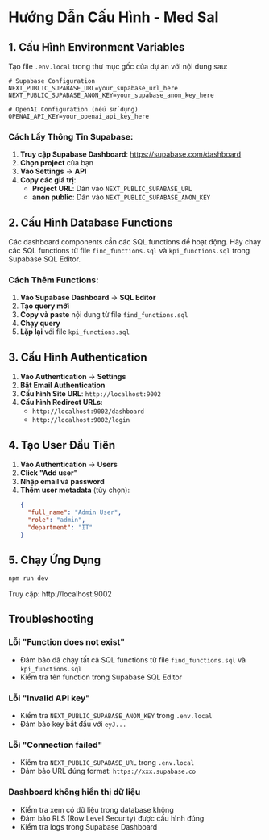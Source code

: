 # Hướng Dẫn Cấu Hình - Med Sal

## 1. Cấu Hình Environment Variables

Tạo file `.env.local` trong thư mục gốc của dự án với nội dung sau:

```env
# Supabase Configuration
NEXT_PUBLIC_SUPABASE_URL=your_supabase_url_here
NEXT_PUBLIC_SUPABASE_ANON_KEY=your_supabase_anon_key_here

# OpenAI Configuration (nếu sử dụng)
OPENAI_API_KEY=your_openai_api_key_here
```

### Cách Lấy Thông Tin Supabase:

1. **Truy cập Supabase Dashboard**: https://supabase.com/dashboard
2. **Chọn project** của bạn
3. **Vào Settings** → **API**
4. **Copy các giá trị**:
   - **Project URL**: Dán vào `NEXT_PUBLIC_SUPABASE_URL`
   - **anon public**: Dán vào `NEXT_PUBLIC_SUPABASE_ANON_KEY`

## 2. Cấu Hình Database Functions

Các dashboard components cần các SQL functions để hoạt động. Hãy chạy các SQL functions từ file `find_functions.sql` và `kpi_functions.sql` trong Supabase SQL Editor.

### Cách Thêm Functions:

1. **Vào Supabase Dashboard** → **SQL Editor**
2. **Tạo query mới**
3. **Copy và paste** nội dung từ file `find_functions.sql`
4. **Chạy query**
5. **Lặp lại** với file `kpi_functions.sql`

## 3. Cấu Hình Authentication

1. **Vào Authentication** → **Settings**
2. **Bật Email Authentication**
3. **Cấu hình Site URL**: `http://localhost:9002`
4. **Cấu hình Redirect URLs**: 
   - `http://localhost:9002/dashboard`
   - `http://localhost:9002/login`

## 4. Tạo User Đầu Tiên

1. **Vào Authentication** → **Users**
2. **Click "Add user"**
3. **Nhập email và password**
4. **Thêm user metadata** (tùy chọn):
   ```json
   {
     "full_name": "Admin User",
     "role": "admin",
     "department": "IT"
   }
   ```

## 5. Chạy Ứng Dụng

```bash
npm run dev
```

Truy cập: http://localhost:9002

## Troubleshooting

### Lỗi "Function does not exist"
- Đảm bảo đã chạy tất cả SQL functions từ file `find_functions.sql` và `kpi_functions.sql`
- Kiểm tra tên function trong Supabase SQL Editor

### Lỗi "Invalid API key"
- Kiểm tra `NEXT_PUBLIC_SUPABASE_ANON_KEY` trong `.env.local`
- Đảm bảo key bắt đầu với `eyJ...`

### Lỗi "Connection failed"
- Kiểm tra `NEXT_PUBLIC_SUPABASE_URL` trong `.env.local`
- Đảm bảo URL đúng format: `https://xxx.supabase.co`

### Dashboard không hiển thị dữ liệu
- Kiểm tra xem có dữ liệu trong database không
- Đảm bảo RLS (Row Level Security) được cấu hình đúng
- Kiểm tra logs trong Supabase Dashboard

